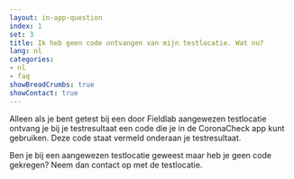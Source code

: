 ```yaml
---
layout: in-app-question
index: 1
set: 3
title: Ik heb geen code ontvangen van mijn testlocatie. Wat nu?
lang: nl
categories:
- nl
- faq
showBreadCrumbs: true
showContact: true
---
```

Alleen als je bent getest bij een door Fieldlab aangewezen testlocatie ontvang je bij je testresultaat een code die je in de CoronaCheck app kunt gebruiken. Deze code staat vermeld onderaan je testresultaat. 

Ben je bij een aangewezen testlocatie geweest maar heb je geen code gekregen? Neem dan contact op met de testlocatie.
